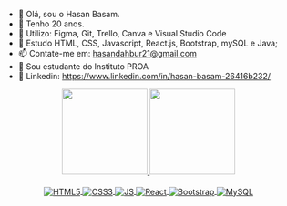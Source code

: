 - 👋 Olá, sou o Hasan Basam.
- 👀 Tenho 20 anos.
- 🌱 Utilizo: Figma, Git, Trello, Canva e Visual Studio Code
- 💞️ Estudo HTML, CSS, Javascript, React.js, Bootstrap, mySQL e Java;
- 📫 Contate-me em: hasandahbur21@gmail.com
- 📒 Sou estudante do Instituto PROA
- 💙 Linkedin: https://www.linkedin.com/in/hasan-basam-26416b232/

<div align="center">
<a href="https://github.com/HasanBasamm">
<img height="150em" src="https://github-readme-stats.vercel.app/api?username=hasanbasamm&show_icons=true&theme=darklogoColor=61DAFe"/>
<img height="150em" src="https://github-readme-stats.vercel.app/api/top-langs/?username=hasanbasamm&layout=compact&langs_count=7&theme=dark"/>
</div>

<div align="center" style="display:inline_block"><br>
 <img align="center" src="https://img.shields.io/badge/HTML5-E34F26?style=for-the-badge&logo=html5&logoColor=white" alt="HTML5"/>
 <img align="center" src="https://img.shields.io/badge/CSS3-1572B6?style=for-the-badge&logo=css3&logoColor=white" alt="CSS3"/>
 <img align="center" src="https://img.shields.io/badge/JavaScript-F7DF1E?style=for-the-badge&logo=javascript&logoColor=black" alt="JS"/>
 <img align="center" src="https://img.shields.io/badge/React-20232A?style=for-the-badge&logo=react&logoColor=61DAF" alt="React"/>
 <img align="center" src="https://img.shields.io/badge/Bootstrap-563D7C?style=for-the-badge&logo=bootstrap&logoColor=white" alt="Bootstrap"/>
 <img align="center" src="https://img.shields.io/badge/MySQL-005C84?style=for-the-badge&logo=mysql&logoColor=white" alt="MySQL"/>
 </div>
